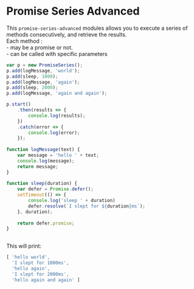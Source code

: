 # Promise Series Advanced

This `promise-series-advanced` modules allows you to execute a series of methods consecutively, and retrieve the results.  
Each method :  
    - may be a promise or not.  
    - can be called with specific parameters  


```javascript
var p = new PromiseSeries();  
p.add(logMessage, 'world');  
p.add(sleep, 1000);  
p.add(logMessage, 'again');  
p.add(sleep, 2000);  
p.add(logMessage, 'again and again');

p.start()  
    .then(results => {  
        console.log(results);  
    })  
    .catch(error => {  
        console.log(error);  
    });   
  
function logMessage(text) {  
    var message = 'hello ' + text;  
    console.log(message);  
    return message;  
}  
  
function sleep(duration) {  
    var defer = Promise.defer();  
    setTimeout(() => {  
        console.log('sleep ' + duration)  
        defer.resolve(`I slept for ${duration}ms`);  
    }, duration);  
  
    return defer.promise;  
}  
  
```

This will print:  

```javascript
[ 'hello world',  
  'I slept for 1000ms',  
  'hello again',  
  'I slept for 2000ms',  
  'hello again and again' ]  
```